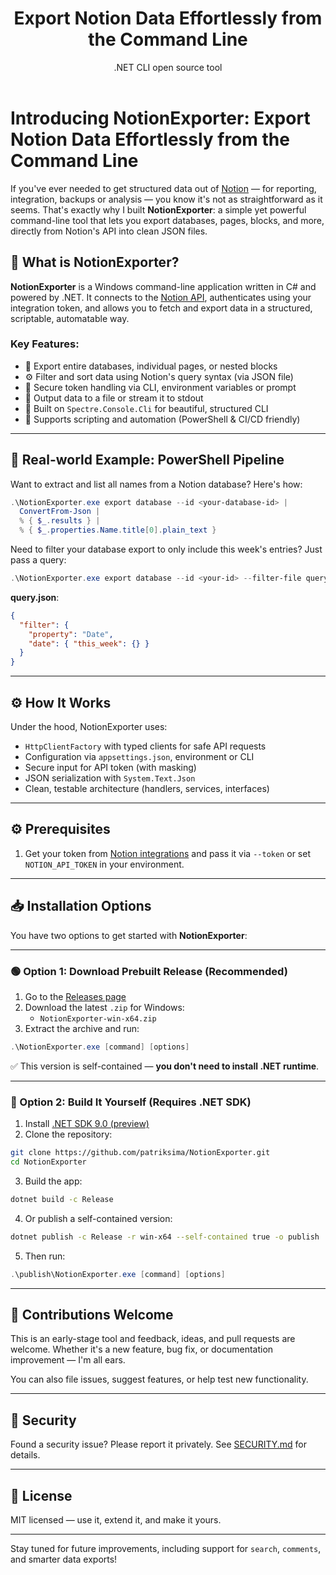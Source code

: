 ﻿---
layout: post
title: Export Notion Data Effortlessly from the Command Line
subtitle: .NET CLI open source tool
tags: [notion,tools,cli]
---

# Introducing NotionExporter: Export Notion Data Effortlessly from the Command Line

If you've ever needed to get structured data out of [Notion](https://notion.so) — for reporting, integration, backups or analysis — you know it's not as straightforward as it seems. That's exactly why I built **NotionExporter**: a simple yet powerful command-line tool that lets you export databases, pages, blocks, and more, directly from Notion's API into clean JSON files.

## 🚀 What is NotionExporter?

**NotionExporter** is a Windows command-line application written in C# and powered by .NET. It connects to the [Notion API](https://developers.notion.com/), authenticates using your integration token, and allows you to fetch and export data in a structured, scriptable, automatable way.

### Key Features:

- 🔄 Export entire databases, individual pages, or nested blocks
- ⚙️ Filter and sort data using Notion's query syntax (via JSON file)
- 🔐 Secure token handling via CLI, environment variables or prompt
- 💾 Output data to a file or stream it to stdout
- 🧰 Built on `Spectre.Console.Cli` for beautiful, structured CLI
- 🧪 Supports scripting and automation (PowerShell & CI/CD friendly)

---

## 🧪 Real-world Example: PowerShell Pipeline

Want to extract and list all names from a Notion database? Here's how:

```powershell
.\NotionExporter.exe export database --id <your-database-id> |
  ConvertFrom-Json |
  % { $_.results } |
  % { $_.properties.Name.title[0].plain_text }
```

Need to filter your database export to only include this week's entries? Just pass a query:

```powershell
.\NotionExporter.exe export database --id <your-id> --filter-file query.json
```

**query.json**:
```json
{
  "filter": {
    "property": "Date",
    "date": { "this_week": {} }
  }
}
```

---

## ⚙️ How It Works

Under the hood, NotionExporter uses:

- `HttpClientFactory` with typed clients for safe API requests
- Configuration via `appsettings.json`, environment or CLI
- Secure input for API token (with masking)
- JSON serialization with `System.Text.Json`
- Clean, testable architecture (handlers, services, interfaces)

---

## ⚙️ Prerequisites

1. Get your token from [Notion integrations](https://www.notion.so/my-integrations) and pass it via `--token` or set `NOTION_API_TOKEN` in your environment.

---

## 📥 Installation Options

You have two options to get started with **NotionExporter**:

---

### 🟢 Option 1: Download Prebuilt Release (Recommended)

1. Go to the [Releases page](https://github.com/patriksima/NotionExporter/releases)
2. Download the latest `.zip` for Windows:
    - `NotionExporter-win-x64.zip`
3. Extract the archive and run:

```powershell
.\NotionExporter.exe [command] [options]
```

✅ This version is self-contained — **you don't need to install .NET runtime**.

---

### 🔵 Option 2: Build It Yourself (Requires .NET SDK)

1. Install [.NET SDK 9.0 (preview)](https://dotnet.microsoft.com)
2. Clone the repository:

```bash
git clone https://github.com/patriksima/NotionExporter.git
cd NotionExporter
```

3. Build the app:

```bash
dotnet build -c Release
```

4. Or publish a self-contained version:

```bash
dotnet publish -c Release -r win-x64 --self-contained true -o publish
```

5. Then run:

```powershell
.\publish\NotionExporter.exe [command] [options]
```

---

## 🤝 Contributions Welcome

This is an early-stage tool and feedback, ideas, and pull requests are welcome. Whether it's a new feature, bug fix, or documentation improvement — I'm all ears.

You can also file issues, suggest features, or help test new functionality.

---

## 🔐 Security

Found a security issue? Please report it privately. See [SECURITY.md](https://github.com/patriksima/NotionExporter/blob/master/SECURITY.md) for details.

---

## 📄 License

MIT licensed — use it, extend it, and make it yours.

---

Stay tuned for future improvements, including support for `search`, `comments`, and smarter data exports!
